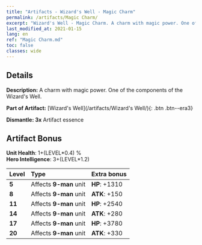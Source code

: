 ```yaml
---
title: "Artifacts - Wizard's Well - Magic Charm"
permalink: /artifacts/Magic Charm/
excerpt: "Wizard's Well - Magic Charm. A charm with magic power. One of the components of the Wizard's Well."
last_modified_at: 2021-01-15
lang: en
ref: "Magic Charm.md"
toc: false
classes: wide
---
```




## Details

 **Description:** A charm with magic power. One of the components of the Wizard's Well.

 **Part of Artifact:** [Wizard's Well](/artifacts/Wizard's Well/){: .btn .btn--era3}

 **Dismantle: 3x** Artifact essence

## Artifact Bonus

  **Unit Health**: 1+(LEVEL\*0.4) %<br/>**Hero Intelligence**: 3+(LEVEL\*1.2)

  |  Level  | Type |    Extra bonus  | 
  |:--------|:-----|:----------------| 
  | **5** | Affects **9-man** unit | **HP**: +1310 | 
  | **8** | Affects **9-man** unit | **ATK**: +150 | 
  | **11** | Affects **9-man** unit | **HP**: +2540 | 
  | **14** | Affects **9-man** unit | **ATK**: +280 | 
  | **17** | Affects **9-man** unit | **HP**: +3780 | 
  | **20** | Affects **9-man** unit | **ATK**: +330 | 

